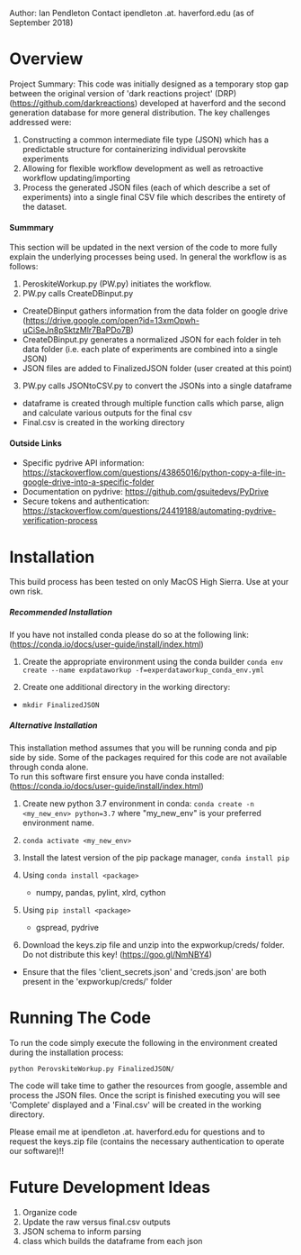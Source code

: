 Author: Ian Pendleton 
Contact ipendleton .at. haverford.edu (as of September 2018)

Overview
=================
Project Summary:
This code was initially designed as a temporary stop gap between the original version of 'dark reactions project' (DRP) (https://github.com/darkreactions) developed at haverford and the second generation
database for more general distribution. The key challenges addressed were:
  1) Constructing a common intermediate file type (JSON) which has a predictable structure for containerizing individual perovskite experiments
  2) Allowing for flexible workflow development as well as retroactive workflow updating/importing
  3) Process the generated JSON files (each of which describe a set of experiments) into a single final CSV file which describes the entirety of the dataset.
 
#### Summmary
This section will be updated in the next version of the code to more fully explain the underlying processes being used.  In general the workflow is as follows:
1. PeroskiteWorkup.py (PW.py) initiates the workflow.
2. PW.py calls CreateDBinput.py
 * CreateDBinput gathers information from the data folder on google drive (https://drive.google.com/open?id=13xmOpwh-uCiSeJn8pSktzMlr7BaPDo7B)
 * CreateDBinput.py generates a normalized JSON for each folder in teh data folder (i.e. each plate of experiments are combined into a single JSON)
 * JSON files are added to FinalizedJSON folder (user created at this point)
3. PW.py calls JSONtoCSV.py to convert the JSONs into a single dataframe
 * dataframe is created through multiple function calls which parse, align and calculate various outputs for the final csv
 * Final.csv is created in the working directory

#### Outside Links
* Specific pydrive API information: https://stackoverflow.com/questions/43865016/python-copy-a-file-in-google-drive-into-a-specific-folder
* Documentation on pydrive: https://github.com/gsuitedevs/PyDrive
* Secure tokens and authentication: https://stackoverflow.com/questions/24419188/automating-pydrive-verification-process


Installation
============
  This build process has been tested on only MacOS High Sierra.  Use at your own risk. 

##### Recommended Installation

If you have not installed conda please do so at the following link: (https://conda.io/docs/user-guide/install/index.html)

1. Create the appropriate environment using the conda builder `conda env create --name expdataworkup -f=experdataworkup_conda_env.yml`

2. Create one additional directory in the working directory:
  * `mkdir FinalizedJSON`

##### Alternative Installation
This installation method assumes that you will be running conda and pip side by side.  Some of the packages required for this code are not available through conda alone.  
To run this software first ensure you have conda installed:(https://conda.io/docs/user-guide/install/index.html)

1. Create new python 3.7 environment in conda: `conda create -n <my_new_env> python=3.7` where "my_new_env" is your preferred environment name.

2. `conda activate <my_new_env>`

3. Install the latest version of the pip package manager, `conda install pip`

4. Using `conda install <package>`
    * numpy, pandas, pylint, xlrd, cython

5. Using `pip install <package>`
    * gspread, pydrive

6. Download the keys.zip file and unzip into the expworkup/creds/ folder. Do not distribute this key! (https://goo.gl/NmNBY4)
  * Ensure that the files 'client_secrets.json' and 'creds.json' are both present in the 'expworkup/creds/' folder


Running The Code
================

To run the code simply execute the following in the environment created during the installation process:

`python PerovskiteWorkup.py FinalizedJSON/`

The code will take time to gather the resources from google, assemble and process the JSON files.  Once the script is finished executing you will see 'Complete' displayed and a 'Final.csv' will be created in the working directory.  

Please email me at ipendleton .at. haverford.edu for questions and to request the keys.zip file (contains the necessary authentication to operate our software)!!

Future Development Ideas
========================
1. Organize code
2. Update the raw versus final.csv outputs
3. JSON schema to inform parsing
4. class which builds the dataframe from each json
